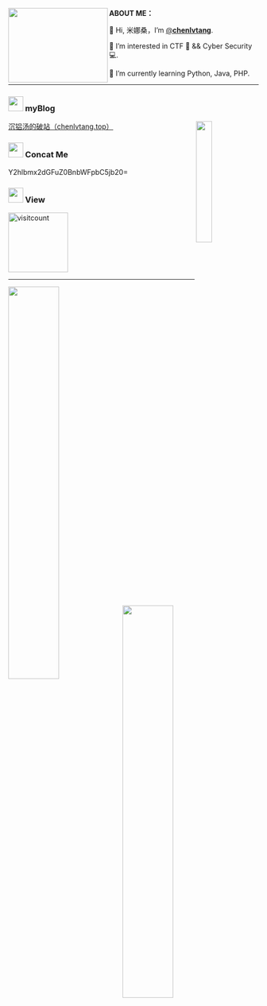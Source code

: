 <img src="https://cdn.jsdelivr.net/gh/chenlvtang/picbed/img/taytay.jpg" width="200" height="150" align="left"/>**ABOUT ME：**

🐥 Hi, 米娜桑，I’m [@**chenlvtang**](http://chenlvtang.top).
    
🏁 I’m interested in CTF 🏴 && Cyber Security 💻. 
    
🌱 I’m currently learning Python, Java, PHP.

---
<p>
<h3> <img src="https://cdn.jsdelivr.net/gh/chenlvtang/picbed/img/avatar.png"  width=30> myBlog </h3>
<a href="https://chenlvtang.top/#">沉铝汤的破站（chenlvtang.top）</a>
<img src="https://cdn.jsdelivr.net/gh/chenlvtang/picbed/img/d41a12afg00qjnwfr015gc000hr00a2m.gif" align="right"width="25%"/>
<h3> <img src="https://cdn.jsdelivr.net/gh/chenlvtang/picbed/img/climb.png"  width=30>  Concat Me</h3>
Y2hlbmx2dGFuZ0BnbWFpbC5jb20=
<h3> <img src="https://cdn.jsdelivr.net/gh/chenlvtang/picbed/img/3n6g3p.jpg"  width=30>  View</h3>
<img src="https://profile-counter.glitch.me/chenlvtang/count.svg" alt="visitcount" width="120"/>
</p>
<hr/>
<img src="https://github-readme-stats.vercel.app/api?username=chenlvtang&theme=onedark" align="left" width="45%"/>
<img src="https://github-readme-stats.vercel.app/api/top-langs?username=chenlvtang&show_icons=true&count_private=true&theme=onedark"  width="45%"/>

